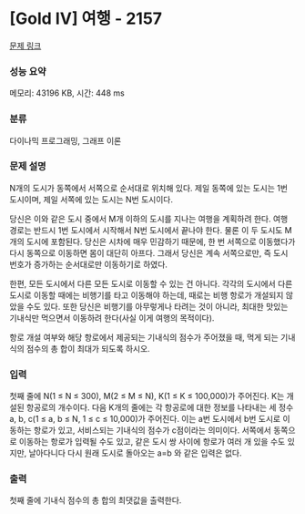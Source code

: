 # [Gold IV] 여행 - 2157 

[문제 링크](https://www.acmicpc.net/problem/2157) 

### 성능 요약

메모리: 43196 KB, 시간: 448 ms

### 분류

다이나믹 프로그래밍, 그래프 이론

### 문제 설명

<p>N개의 도시가 동쪽에서 서쪽으로 순서대로 위치해 있다. 제일 동쪽에 있는 도시는 1번 도시이며, 제일 서쪽에 있는 도시는 N번 도시이다.</p>

<p>당신은 이와 같은 도시 중에서 M개 이하의 도시를 지나는 여행을 계획하려 한다. 여행 경로는 반드시 1번 도시에서 시작해서 N번 도시에서 끝나야 한다. 물론 이 두 도시도 M개의 도시에 포함된다. 당신은 시차에 매우 민감하기 때문에, 한 번 서쪽으로 이동했다가 다시 동쪽으로 이동하면 몸이 대단히 아프다. 그래서 당신은 계속 서쪽으로만, 즉 도시 번호가 증가하는 순서대로만 이동하기로 하였다.</p>

<p>한편, 모든 도시에서 다른 모든 도시로 이동할 수 있는 건 아니다. 각각의 도시에서 다른 도시로 이동할 때에는 비행기를 타고 이동해야 하는데, 때로는 비행 항로가 개설되지 않았을 수도 있다. 또한 당신은 비행기를 아무렇게나 타려는 것이 아니라, 최대한 맛있는 기내식만 먹으면서 이동하려 한다(사실 이게 여행의 목적이다).</p>

<p>항로 개설 여부와 해당 항로에서 제공되는 기내식의 점수가 주어졌을 때, 먹게 되는 기내식의 점수의 총 합이 최대가 되도록 하시오.</p>

### 입력 

 <p>첫째 줄에 N(1 ≤ N ≤ 300), M(2 ≤ M ≤ N), K(1 ≤ K ≤ 100,000)가 주어진다. K는 개설된 항공로의 개수이다. 다음 K개의 줄에는 각 항공로에 대한 정보를 나타내는 세 정수 a, b, c(1 ≤ a, b ≤ N, 1 ≤ c ≤ 10,000)가 주어진다. 이는 a번 도시에서 b번 도시로 이동하는 항로가 있고, 서비스되는 기내식의 점수가 c점이라는 의미이다. 서쪽에서 동쪽으로 이동하는 항로가 입력될 수도 있고, 같은 도시 쌍 사이에 항로가 여러 개 있을 수도 있지만, 날아다니다 다시 원래 도시로 돌아오는 a=b 와 같은 입력은 없다.</p>

### 출력 

 <p>첫째 줄에 기내식 점수의 총 합의 최댓값을 출력한다.</p>

